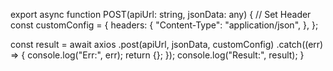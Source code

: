 export async function POST(apiUrl: string, jsonData: any) {
// Set Header
const customConfig = {
headers: {
"Content-Type": "application/json",
},
};

const result = await axios
.post(apiUrl, jsonData, customConfig)
.catch((err) => {
console.log("Err:", err);
return {};
});
console.log("Result:", result);
}
